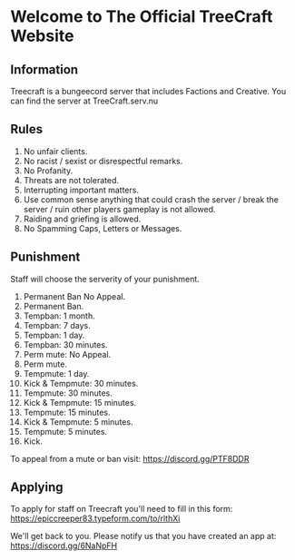 # Welcome to The Official TreeCraft Website

## Information
Treecraft is a bungeecord server that includes Factions and Creative. You can find the server at TreeCraft.serv.nu

## Rules
1. No unfair clients.
2. No racist / sexist or disrespectful remarks.
3. No Profanity.
4. Threats are not tolerated.
5. Interrupting important matters.
6. Use common sense anything that could crash the server / break the server / ruin other players gameplay is not allowed.
7. Raiding and griefing is allowed.
8. No Spamming Caps, Letters or Messages.

## Punishment
Staff will choose the serverity of your punishment.

1. Permanent Ban No Appeal.
2. Permanent Ban.
3. Tempban: 1 month.
4. Tempban: 7 days.
5. Tempban: 1 day.
6. Tempban: 30 minutes.
7. Perm mute: No Appeal.
8. Perm mute.
9. Tempmute: 1 day.
10. Kick & Tempmute: 30 minutes.
11. Tempmute: 30 minutes.
12. Kick & Tempmute: 15 minutes.
13. Tempmute: 15 minutes.
14. Kick & Tempmute: 5 minutes.
15. Tempmute: 5 minutes.
16. Kick.

To appeal from a mute or ban visit: https://discord.gg/PTF8DDR

## Applying

To apply for staff on Treecraft you'll need to fill in this form: https://epiccreeper83.typeform.com/to/rlthXi

We'll get back to you. Please notify us that you have created an app at: https://discord.gg/6NaNpFH
